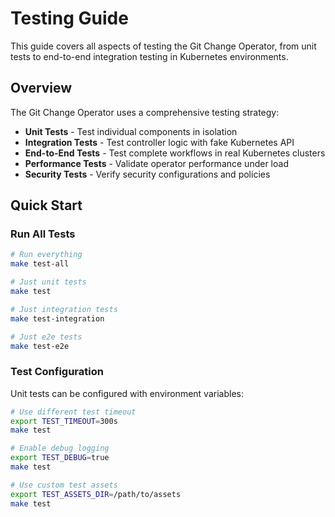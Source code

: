 # Testing Guide

This guide covers all aspects of testing the Git Change Operator, from unit tests to end-to-end integration testing in Kubernetes environments.

## Overview

The Git Change Operator uses a comprehensive testing strategy:

- **Unit Tests** - Test individual components in isolation
- **Integration Tests** - Test controller logic with fake Kubernetes API
- **End-to-End Tests** - Test complete workflows in real Kubernetes clusters
- **Performance Tests** - Validate operator performance under load
- **Security Tests** - Verify security configurations and policies

## Quick Start

### Run All Tests

```bash
# Run everything
make test-all

# Just unit tests
make test

# Just integration tests  
make test-integration

# Just e2e tests
make test-e2e
```

### Test Configuration

Unit tests can be configured with environment variables:

```bash
# Use different test timeout
export TEST_TIMEOUT=300s
make test

# Enable debug logging
export TEST_DEBUG=true
make test

# Use custom test assets
export TEST_ASSETS_DIR=/path/to/assets
make test
```